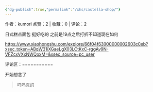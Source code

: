 ```yaml
---
{"dg-publish":true,"permalink":"/xhs/castella-shop/"}
---
```


作者：kumori
点赞：2   |   收藏：0   |   评论：2

日式糕点面包 挺好吃的 之前是19点之后打折不知道现在如何

https://www.xiaohongshu.com/explore/66f04f63000000002603c0eb?xsec_token=ABqW31iXGaeLgX03LCtKxC-rggAv9N-VFZcxVXxNWQoxM=&xsec_source=pc_user

评论区：===========

开始想念了

> 呜呜真的